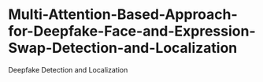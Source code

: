 # Multi-Attention-Based-Approach-for-Deepfake-Face-and-Expression-Swap-Detection-and-Localization
Deepfake Detection and Localization
